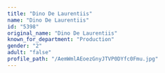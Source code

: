 ```yaml
---
title: "Dino De Laurentiis"
name: "Dino De Laurentiis"
id: "5398"
original_name: "Dino De Laurentiis"
known_for_department: "Production"
gender: "2"
adult: "false"
profile_path: "/AemWmlAEoezGnyJTVP0DYfc0Fmu.jpg"
---
```

